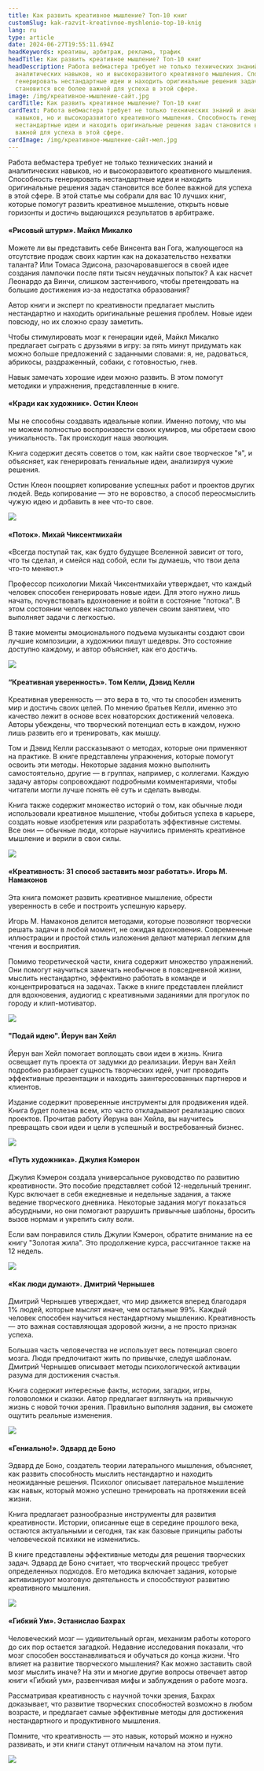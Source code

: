 ```yaml
---
title: Как развить креативное мышление? Топ-10 книг
customSlug: kak-razvit-kreativnoe-myshlenie-top-10-knig
lang: ru
type: article
date: 2024-06-27T19:55:11.694Z
headKeywords: креативы, арбитраж, реклама, трафик
headTitle: Как развить креативное мышление? Топ-10 книг
headDescription: Работа вебмастера требует не только технических знаний и
  аналитических навыков, но и высокоразвитого креативного мышления. Способность
  генерировать нестандартные идеи и находить оригинальные решения задач
  становится все более важной для успеха в этой сфере.
image: /img/креативное-мышление-сайт.jpg
cardTitle: Как развить креативное мышление? Топ-10 книг
cardText: Работа вебмастера требует не только технических знаний и аналитических
  навыков, но и высокоразвитого креативного мышления. Способность генерировать
  нестандартные идеи и находить оригинальные решения задач становится все более
  важной для успеха в этой сфере.
cardImage: /img/креативное-мышление-сайт-мел.jpg
---
```

Работа вебмастера требует не только технических знаний и аналитических навыков, но и высокоразвитого креативного мышления. Способность генерировать нестандартные идеи и находить оригинальные решения задач становится все более важной для успеха в этой сфере. В этой статье мы собрали для вас 10 лучших книг, которые помогут развить креативное мышление, открыть новые горизонты и достичь выдающихся результатов в арбитраже.

#### «Рисовый штурм». Майкл Микалко

Можете ли вы представить себе Винсента ван Гога, жалующегося на отсутствие продаж своих картин как на доказательство нехватки таланта? Или Томаса Эдисона, разочаровавшегося в своей идее создания лампочки после пяти тысяч неудачных попыток? А как насчет Леонардо да Винчи, слишком застенчивого, чтобы претендовать на большие достижения из-за недостатка образования?

Автор книги и эксперт по креативности предлагает мыслить нестандартно и находить оригинальные решения проблем. Новые идеи повсюду, но их сложно сразу заметить.

Чтобы стимулировать мозг к генерации идей, Майкл Микалко предлагает сыграть с друзьями в игру: за пять минут придумать как можно больше предложений с заданными словами: я, не, радоваться, абрикосы, раздраженный, собаки, с готовностью, гнев.

Навык замечать хорошие идеи можно развить. В этом помогут методики и упражнения, представленные в книге.

#### «Кради как художник». Остин Клеон

Мы не способны создавать идеальные копии. Именно потому, что мы не можем полностью воспроизвести своих кумиров, мы обретаем свою уникальность. Так происходит наша эволюция.

Книга содержит десять советов о том, как найти свое творческое "я", и объясняет, как генерировать гениальные идеи, анализируя чужие решения.

Остин Клеон поощряет копирование успешных работ и проектов других людей. Ведь копирование — это не воровство, а способ переосмыслить чужую идею и добавить в нее что-то свое.

![](/img/2.jpg)

#### «Поток». Михай Чиксентмихайи

«Всегда поступай так, как будто будущее Вселенной зависит от того, что ты сделал, и смейся над собой, если ты думаешь, что твои дела что-то меняют.»

Профессор психологии Михай Чиксентмихайи утверждает, что каждый человек способен генерировать новые идеи. Для этого нужно лишь начать, почувствовать вдохновение и войти в состояние "потока". В этом состоянии человек настолько увлечен своим занятием, что выполняет задачи с легкостью.

В такие моменты эмоционального подъема музыканты создают свои лучшие композиции, а художники пишут шедевры. Это состояние доступно каждому, и автор объясняет, как его достичь.

![](/img/3.jpg)

#### “Креативная уверенность». Том Келли, Дэвид Келли

Креативная уверенность — это вера в то, что ты способен изменить мир и достичь своих целей. По мнению братьев Келли, именно это качество лежит в основе всех новаторских достижений человека. Авторы убеждены, что творческий потенциал есть в каждом, нужно лишь развить его и тренировать, как мышцу.

Том и Дэвид Келли рассказывают о методах, которые они применяют на практике. В книге представлены упражнения, которые помогут освоить эти методы. Некоторые задания можно выполнить самостоятельно, другие — в группах, например, с коллегами. Каждую задачу авторы сопровождают подробными комментариями, чтобы читатели могли лучше понять её суть и сделать выводы.

Книга также содержит множество историй о том, как обычные люди использовали креативное мышление, чтобы добиться успеха в карьере, создать новые изобретения или разработать эффективные системы. Все они — обычные люди, которые научились применять креативное мышление и верили в свои силы.

![](/img/4.jpg)

#### «Креативность: 31 способ заставить мозг работать». Игорь М. Намаконов

Эта книга поможет развить креативное мышление, обрести уверенность в себе и построить успешную карьеру.

Игорь М. Намаконов делится методами, которые позволяют творчески решать задачи в любой момент, не ожидая вдохновения. Современные иллюстрации и простой стиль изложения делают материал легким для чтения и восприятия.

Помимо теоретической части, книга содержит множество упражнений. Они помогут научиться замечать необычное в повседневной жизни, мыслить нестандартно, эффективно работать в команде и концентрироваться на задачах. Также в книге представлен плейлист для вдохновения, аудиогид с креативными заданиями для прогулок по городу и клип-мотиватор.

![](/img/5.jpg)

#### "Подай идею". Йерун ван Хейл 

Йерун ван Хейл помогает воплощать свои идеи в жизнь. Книга освещает путь проекта от задумки до реализации. Йерун ван Хейл подробно разбирает сущность творческих идей, учит проводить эффективные презентации и находить заинтересованных партнеров и клиентов.

Издание содержит проверенные инструменты для продвижения идей. Книга будет полезна всем, кто часто откладывают реализацию своих проектов. Прочитав работу Йеруна ван Хейла, вы научитесь превращать свои идеи и цели в успешный и востребованный бизнес.

![](/img/6.jpg)

#### «Путь художника». Джулия Кэмерон

Джулия Кэмерон создала универсальное руководство по развитию креативности. Это пособие представляет собой 12-недельный тренинг. Курс включает в себя ежедневные и недельные задания, а также ведение творческого дневника. Некоторые задания могут показаться абсурдными, но они помогают разрушить привычные шаблоны, бросить вызов нормам и укрепить силу воли.

Если вам понравился стиль Джулии Кэмерон, обратите внимание на ее книгу "Золотая жила". Это продолжение курса, рассчитанное также на 12 недель.

![](/img/7.jpg)

#### «Как люди думают». Дмитрий Чернышев 

Дмитрий Чернышев утверждает, что мир движется вперед благодаря 1% людей, которые мыслят иначе, чем остальные 99%. Каждый человек способен научиться нестандартному мышлению. Креативность — это важная составляющая здоровой жизни, а не просто признак успеха.

Большая часть человечества не использует весь потенциал своего мозга. Люди предпочитают жить по привычке, следуя шаблонам. Дмитрий Чернышев описывает методы психологической активации разума для достижения счастья.

Книга содержит интересные факты, истории, загадки, игры, головоломки и сказки. Автор предлагает взглянуть на привычную жизнь с новой точки зрения. Правильно выполняя задания, вы сможете ощутить реальные изменения.

![](/img/8.jpg)

#### «Гениально!». Эдвард де Боно

Эдвард де Боно, создатель теории латерального мышления, объясняет, как развить способность мыслить нестандартно и находить неожиданные решения. Психолог описывает латеральное мышление как навык, который можно успешно тренировать на протяжении всей жизни.

Книга предлагает разнообразные инструменты для развития креативности. Истории, описанные еще в середине прошлого века, остаются актуальными и сегодня, так как базовые принципы работы человеческой психики не изменились.

В книге представлены эффективные методы для решения творческих задач. Эдвард де Боно считает, что творческий процесс требует определенных подходов. Его методика включает задания, которые активизируют мозговую деятельность и способствуют развитию креативного мышления.

![](/img/9.jpg)

#### «Гибкий Ум». Эстанислао Бахрах

Человеческий мозг — удивительный орган, механизм работы которого до сих пор остается загадкой. Недавние исследования показали, что мозг способен восстанавливаться и обучаться до конца жизни. Что влияет на развитие творческого мышления? Как можно заставить свой мозг мыслить иначе? На эти и многие другие вопросы отвечает автор книги «Гибкий ум», развенчивая мифы и заблуждения о работе мозга.

Рассматривая креативность с научной точки зрения, Бахрах доказывает, что развитие творческих способностей возможно в любом возрасте, и предлагает самые эффективные методы для достижения нестандартного и продуктивного мышления.

Помните, что креативность — это навык, который можно и нужно развивать, и эти книги станут отличным началом на этом пути.

![](/img/10.jpg)